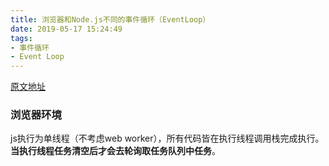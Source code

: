 ```yaml
---
title: 浏览器和Node.js不同的事件循环（EventLoop）
date: 2019-05-17 15:24:49
tags:
- 事件循环
- Event Loop
---
```


[原文地址](https://segmentfault.com/a/1190000013660033?utm_source=channel-hottest)

### 浏览器环境

js执行为单线程（不考虑web worker），所有代码皆在执行线程调用栈完成执行。**当执行线程任务清空后才会去轮询取任务队列中任务**。
